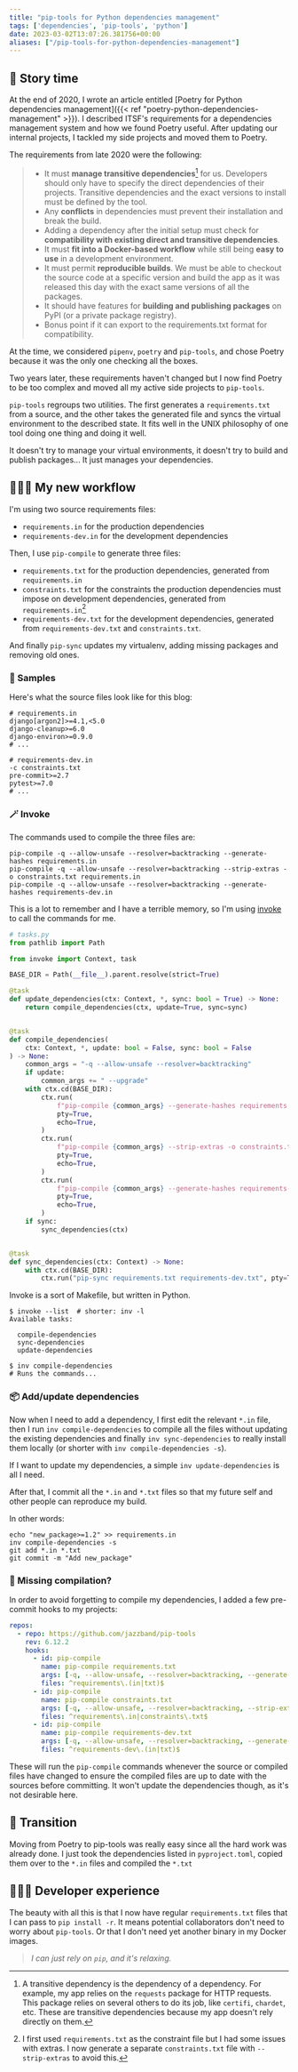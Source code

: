 ```yaml
---
title: "pip-tools for Python dependencies management"
tags: ['dependencies', 'pip-tools', 'python']
date: 2023-03-02T13:07:26.381756+00:00
aliases: ["/pip-tools-for-python-dependencies-management"]
---
```

## 📖 Story time

At the end of 2020, I wrote an article entitled [Poetry for Python dependencies management]({{< ref "poetry-python-dependencies-management" >}}). I described ITSF's requirements for a dependencies management system and how we found Poetry useful. After updating our internal projects, I tackled my side projects and moved them to Poetry.

The requirements from late 2020 were the following:

> * It must **manage transitive dependencies**[^transitive] for us. Developers should only have to specify the direct dependencies of their projects. Transitive dependencies and the exact versions to install must be defined by the tool.
> * Any **conflicts** in dependencies must prevent their installation and break the build.
> * Adding a dependency after the initial setup must check for **compatibility with existing direct and transitive dependencies**.
> * It must **fit into a Docker-based workflow** while still being **easy to use** in a development environment.
> * It must permit **reproducible builds**. We must be able to checkout the source code at a specific version and build the app as it was released this day with the exact same versions of all the packages.
> * It should have features for **building and publishing packages** on PyPI (or a private package registry).
> * Bonus point if it can export to the requirements.txt format for compatibility.

[^transitive]: A transitive dependency is the dependency of a dependency. For example, my app relies on the `requests` package for HTTP requests. This package relies on several others to do its job, like `certifi`, `chardet`, etc. These are transitive dependencies because my app doesn't rely directly on them.

At the time, we considered `pipenv`, `poetry` and `pip-tools`, and chose Poetry because it was the only one checking all the boxes.

Two years later, these requirements haven't changed but I now find Poetry to be too complex and moved all my active side projects to `pip-tools`.

`pip-tools` regroups two utilities. The first generates a `requirements.txt` from a source, and the other takes the generated file and syncs the virtual environment to the described state. It fits well in the UNIX philosophy of one tool doing one thing and doing it well.

It doesn't try to manage your virtual environments, it doesn't try to build and publish packages... It just manages your dependencies.

## 👨🏻‍🔧 My new workflow

I'm using two source requirements files:

* `requirements.in` for the production dependencies
* `requirements-dev.in` for the development dependencies

Then, I use `pip-compile` to generate three files:

* `requirements.txt` for the production dependencies, generated from `requirements.in`
* `constraints.txt` for the constraints the production dependencies must impose on development dependencies, generated from `requirements.in`[^constraints]
* `requirements-dev.txt` for the development dependencies, generated from `requirements-dev.txt` and `constraints.txt`.

[^constraints]: I first used `requirements.txt` as the constraint file but I had some issues with extras. I now generate a separate `constraints.txt` file with `--strip-extras` to avoid this.

And finally `pip-sync` updates my virtualenv, adding missing packages and removing old ones.

### 📑 Samples

Here's what the source files look like for this blog:

```plain
# requirements.in
django[argon2]>=4.1,<5.0
django-cleanup>=6.0
django-environ>=0.9.0
# ...
```

```plain
# requirements-dev.in
-c constraints.txt
pre-commit>=2.7
pytest>=7.0
# ...
```

### 🪄 Invoke

The commands used to compile the three files are:

```shell
pip-compile -q --allow-unsafe --resolver=backtracking --generate-hashes requirements.in
pip-compile -q --allow-unsafe --resolver=backtracking --strip-extras -o constraints.txt requirements.in
pip-compile -q --allow-unsafe --resolver=backtracking --generate-hashes requirements-dev.in
```

This is a lot to remember and I have a terrible memory, so I'm using [invoke](https://www.pyinvoke.org/) to call the commands for me.

```python
# tasks.py
from pathlib import Path

from invoke import Context, task

BASE_DIR = Path(__file__).parent.resolve(strict=True)

@task
def update_dependencies(ctx: Context, *, sync: bool = True) -> None:
    return compile_dependencies(ctx, update=True, sync=sync)


@task
def compile_dependencies(
    ctx: Context, *, update: bool = False, sync: bool = False
) -> None:
    common_args = "-q --allow-unsafe --resolver=backtracking"
    if update:
        common_args += " --upgrade"
    with ctx.cd(BASE_DIR):
        ctx.run(
            f"pip-compile {common_args} --generate-hashes requirements.in",
            pty=True,
            echo=True,
        )
        ctx.run(
            f"pip-compile {common_args} --strip-extras -o constraints.txt requirements.in",
            pty=True,
            echo=True,
        )
        ctx.run(
            f"pip-compile {common_args} --generate-hashes requirements-dev.in",
            pty=True,
            echo=True,
        )
    if sync:
        sync_dependencies(ctx)


@task
def sync_dependencies(ctx: Context) -> None:
    with ctx.cd(BASE_DIR):
        ctx.run("pip-sync requirements.txt requirements-dev.txt", pty=True, echo=True)
```

Invoke is a sort of Makefile, but written in Python.

```shell-session
$ invoke --list  # shorter: inv -l
Available tasks:

  compile-dependencies
  sync-dependencies
  update-dependencies

$ inv compile-dependencies
# Runs the commands...
```

### 📦 Add/update dependencies

Now when I need to add a dependency, I first edit the relevant `*.in` file, then I run `inv compile-dependencies` to compile all the files without updating the existing dependencies and finally `inv sync-dependencies` to really install them locally (or shorter with `inv compile-dependencies -s`).

If I want to update my dependencies, a simple `inv update-dependencies` is all I need.

After that, I commit all the `*.in` and `*.txt` files so that my future self and other people can reproduce my build.

In other words:

```shell
echo "new_package>=1.2" >> requirements.in
inv compile-dependencies -s
git add *.in *.txt
git commit -m "Add new_package"
```

### 👀 Missing compilation?

In order to avoid forgetting to compile my dependencies, I added a few pre-commit hooks to my projects:

```yaml
repos:
  - repo: https://github.com/jazzband/pip-tools
    rev: 6.12.2
    hooks:
      - id: pip-compile
        name: pip-compile requirements.txt
        args: [-q, --allow-unsafe, --resolver=backtracking, --generate-hashes, requirements.in]
        files: ^requirements\.(in|txt)$
      - id: pip-compile
        name: pip-compile constraints.txt
        args: [-q, --allow-unsafe, --resolver=backtracking, --strip-extras, --output-file=constraints.txt, requirements.in]
        files: ^requirements\.in|constraints\.txt$
      - id: pip-compile
        name: pip-compile requirements-dev.txt
        args: [-q, --allow-unsafe, --resolver=backtracking, --generate-hashes, requirements-dev.in]
        files: ^requirements-dev\.(in|txt)$
```

These will run the `pip-compile` commands whenever the source or compiled files have changed to ensure the compiled files are up to date with the sources before committing. It won't update the dependencies though, as it's not desirable here.

## 🔀 Transition

Moving from Poetry to pip-tools was really easy since all the hard work was already done. I just took the dependencies listed in `pyproject.toml`, copied them over to the `*.in` files and compiled the `*.txt`

## 👨🏻‍💻 Developer experience

The beauty with all this is that I now have regular `requirements.txt` files that I can pass to `pip install -r`. It means potential collaborators don't need to worry about `pip-tools`. Or that I don't need yet another binary in my Docker images.

> *I can just rely on `pip`, and it's relaxing.*
